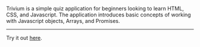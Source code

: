 Trivium is a simple quiz application for beginners looking to learn HTML, CSS, and Javascript. The application introduces basic concepts of working with Javascript objects, Arrays, and Promises.

<hr />
Try it out <a href="https://xnodeoncode.github.io/trivium/" target="_blank">here</a>.
